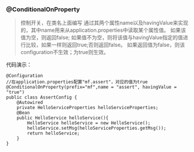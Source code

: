 ### @ConditionalOnProperty
>控制开关，在类名上面编写
通过其两个属性name以及havingValue来实现的，其中name用来从application.properties中读取某个属性值。
如果该值为空，则返回false;
如果值不为空，则将该值与havingValue指定的值进行比较，如果一样则返回true;否则返回false。
如果返回值为false，则该configuration不生效；为true则生效。

代码演示：
```
@Configuration
//在application.properties配置"mf.assert"，对应的值为true
@ConditionalOnProperty(prefix="mf",name = "assert", havingValue = "true")
public class AssertConfig {
    @Autowired
    private HelloServiceProperties helloServiceProperties;
    @Bean
    public HelloService helloService(){
        HelloService helloService = new HelloService();
        helloService.setMsg(helloServiceProperties.getMsg());
        return helloService;
    }
}
```
